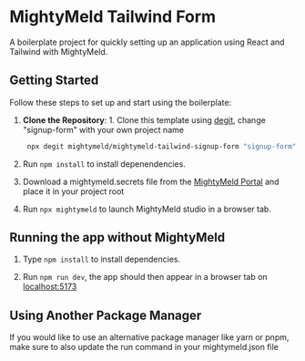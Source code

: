 # MightyMeld Tailwind Form

A boilerplate project for quickly setting up an application using React and Tailwind with MightyMeld.

## Getting Started

Follow these steps to set up and start using the boilerplate:

1. **Clone the Repository**: 1. Clone this template using [degit](https://github.com/Rich-Harris/degit), change "signup-form" with your own project name <br />

   ```bash
    npx degit mightymeld/mightymeld-tailwind-signup-form "signup-form"
   ```

2. Run `npm install` to install depenendencies.

3. Download a mightymeld.secrets file from the [MightyMeld Portal](https://mightymeld.app/instances) and place it in your project root 

4. Run `npx mightymeld` to launch MightyMeld studio in a browser tab.


## Running the app without MightyMeld

1. Type `npm install` to install dependencies.

2. Run `npm run dev`, the app should then appear in a browser tab on [localhost:5173](localhost:5173)

## Using Another Package Manager

If you would like to use an alternative package manager like yarn or pnpm, make sure to also update the run command in your mightymeld.json file

